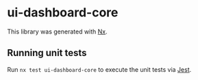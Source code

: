 # ui-dashboard-core

This library was generated with [Nx](https://nx.dev).

## Running unit tests

Run `nx test ui-dashboard-core` to execute the unit tests via [Jest](https://jestjs.io).
